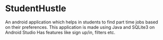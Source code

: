 # StudentHustle
An android application which helps in students to find part time jobs based on their preferences. This application is made using Java and SQLite3 on Android Studio Has features like sign up/in, filters etc.
